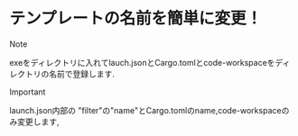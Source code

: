 
# テンプレートの名前を簡単に変更！

> [!NOTE]
> exeをディレクトリに入れてlauch.jsonとCargo.tomlとcode-workspaceをディレクトリの名前で登録します.</br>

> [!IMPORTANT]
> launch.json内部の "filter"の"name"とCargo.tomlのname,code-workspaceのみ変更します,</br>
